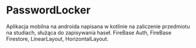 # PasswordLocker
Aplikacja mobilna na androida napisana w kotlinie na zaliczenie przedmiotu na studiach, służąca do zapisywania haseł.
FireBase Auth, FireBase Firestore, LinearLayout, HorizontalLayout.

